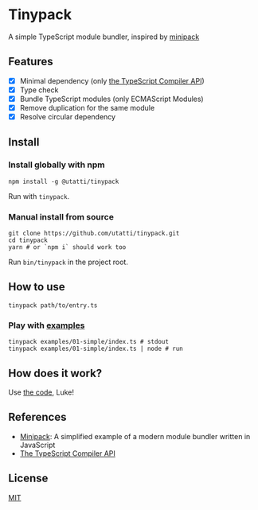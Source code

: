 # Tinypack

A simple TypeScript module bundler, inspired by [minipack](https://github.com/ronami/minipack)

## Features

- [x] Minimal dependency (only [the TypeScript Compiler API](https://github.com/Microsoft/TypeScript/wiki/Using-the-Compiler-API))
- [x] Type check
- [x] Bundle TypeScript modules (only ECMAScript Modules)
- [x] Remove duplication for the same module
- [x] Resolve circular dependency

## Install

### Install globally with npm

```shell
npm install -g @utatti/tinypack
```

Run with `tinypack`.

### Manual install from source

```shell
git clone https://github.com/utatti/tinypack.git
cd tinypack
yarn # or `npm i` should work too
```

Run `bin/tinypack` in the project root.

## How to use

```shell
tinypack path/to/entry.ts
```

### Play with [examples](examples)

```shell
tinypack examples/01-simple/index.ts # stdout
tinypack examples/01-simple/index.ts | node # run
```

## How does it work?

Use [the code](src/tinypack.ts), Luke!

## References

- [Minipack](https://github.com/ronami/minipack): A simplified example of a
  modern module bundler written in JavaScript
- [The TypeScript Compiler API](https://github.com/Microsoft/TypeScript/wiki/Using-the-Compiler-API)

## License

[MIT](LICENSE)
